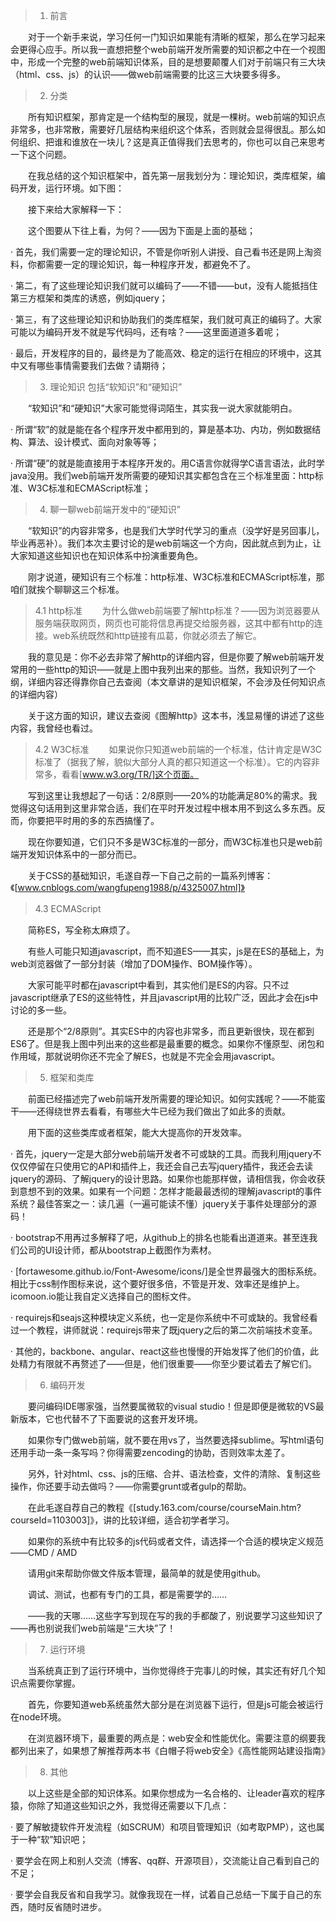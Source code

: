 >1. 前言

　　对于一个新手来说，学习任何一门知识如果能有清晰的框架，那么在学习起来会更得心应手。所以我一直想把整个web前端开发所需要的知识都之中在一个视图中，形成一个完整的web前端知识体系，目的是想要颠覆人们对于前端只有三大块（html、css、js）的认识——做web前端需要的比这三大块要多得多。

>2. 分类

　　所有知识框架，那肯定是一个结构型的展现，就是一棵树。web前端的知识点非常多，也非常散，需要好几层结构来组织这个体系，否则就会显得很乱。那么如何组织、把谁和谁放在一块儿？这是真正值得我们去思考的，你也可以自己来思考一下这个问题。

　　在我总结的这个知识框架中，首先第一层我划分为：理论知识，类库框架，编码开发，运行环境。如下图：

　　接下来给大家解释一下：

　　这个图要从下往上看，为何？——因为下面是上面的基础；

· 首先，我们需要一定的理论知识，不管是你听别人讲授、自己看书还是网上淘资料，你都需要一定的理论知识，每一种程序开发，都避免不了。

· 第二，有了这些理论知识我们就可以编码了——不错——but，没有人能抵挡住第三方框架和类库的诱惑，例如jquery；

· 第三，有了这些理论知识和协助我们的类库框架，我们就可真正的编码了。大家可能以为编码开发不就是写代码吗，还有啥？——这里面道道多着呢；

· 最后，开发程序的目的，最终是为了能高效、稳定的运行在相应的环境中，这其中又有哪些事情需要我们去做？请期待；

>3. 理论知识 包括“软知识”和“硬知识”

　　“软知识”和“硬知识”大家可能觉得词陌生，其实我一说大家就能明白。

· 所谓“软”的就是能在各个程序开发中都用到的，算是基本功、内功，例如数据结构、算法、设计模式、面向对象等等；

· 所谓“硬”的就是能直接用于本程序开发的。用C语言你就得学C语言语法，此时学java没用。我们web前端开发所需要的硬知识其实都包含在三个标准里面：http标准、W3C标准和ECMAScript标准；

>4. 聊一聊web前端开发中的“硬知识”

　　“软知识”的内容非常多，也是我们大学时代学习的重点（没学好是另回事儿，毕业再恶补）。我们本次主要讨论的是web前端这一个方向，因此就点到为止，让大家知道这些知识也在知识体系中扮演重要角色。

　　刚才说道，硬知识有三个标准：http标准、W3C标准和ECMAScript标准，那咱们就挨个聊聊这三个标准。

>4.1 http标准
　　为什么做web前端要了解http标准？——因为浏览器要从服务端获取网页，网页也可能将信息再提交给服务器，这其中都有http的连接。web系统既然和http链接有瓜葛，你就必须去了解它。

　　我的意见是：你不必去非常了解http的详细内容，但是你要了解web前端开发常用的一些http的知识——就是上图中我列出来的那些。当然，我知识列了一个纲，详细内容还得靠你自己去查阅（本文章讲的是知识框架，不会涉及任何知识点的详细内容）

　　关于这方面的知识，建议去查阅《图解http》这本书，浅显易懂的讲述了这些内容，我曾经也看过。

>4.2 W3C标准
　　如果说你只知道web前端的一个标准，估计肯定是W3C标准了（据我了解，貌似大部分人真的都只知道这一个标准）。它的内容非常多，看看[www.w3.org/TR/]这个页面。

　　写到这里让我想起了一句话：2/8原则——20%的功能满足80%的需求。我觉得这句话用到这里非常合适，我们在平时开发过程中根本用不到这么多东西。反而，你要把平时用的多的东西搞懂了。

　　现在你要知道，它们只不多是W3C标准的一部分，而W3C标准也只是web前端开发知识体系中的一部分而已。

　　关于CSS的基础知识，毛遂自荐一下自己之前的一篇系列博客：《[www.cnblogs.com/wangfupeng1988/p/4325007.html]》

>4.3 ECMAScript　　

　　简称ES，写全称太麻烦了。

　　有些人可能只知道javascript，而不知道ES——其实，js是在ES的基础上，为web浏览器做了一部分封装（增加了DOM操作、BOM操作等）。

　　大家可能平时都在javascript中看到，其实他们是ES的内容。只不过javascript继承了ES的这些特性，并且javascript用的比较广泛，因此才会在js中讨论的多一些。

　　还是那个“2/8原则”。其实ES中的内容也非常多，而且更新很快，现在都到ES6了。但是我上图中列出来的这些都是最重要的概念。如果你不懂原型、闭包和作用域，那就说明你还不完全了解ES，也就是不完全会用javascript。

>5. 框架和类库

　　前面已经描述完了web前端开发所需要的理论知识。如何实践呢？——不能蛮干——还得绕世界去看看，有哪些大牛已经为我们做出了如此多的贡献。

　　用下面的这些类库或者框架，能大大提高你的开发效率。

· 首先，jquery一定是大部分web前端开发者不可或缺的工具。而我利用jquery不仅仅停留在只使用它的API和插件上，我还会自己去写jquery插件，我还会去读jquery的源码、了解jquery的设计思路。如果你也能那样做，请相信我，你会收获到意想不到的效果。如果有一个问题：怎样才能最最透彻的理解javascript的事件系统？最佳答案之一：读几遍（一遍可能读不懂）jquery关于事件处理部分的源码！

· bootstrap不用再过多解释了吧，从github上的排名也能看出道道来。甚至连我们公司的UI设计师，都从bootstrap上截图作为素材。

· [fortawesome.github.io/Font-Awesome/icons/]是全世界最强大的图标系统。相比于css制作图标来说，这个要好很多倍，不管是开发、效率还是维护上。icomoon.io能让我自定义选择自己的图标文件。

· requirejs和seajs这种模块定义系统，也一定是你系统中不可或缺的。我曾经看过一个教程，讲师就说：requirejs带来了既jquery之后的第二次前端技术变革。

· 其他的，backbone、angular、react这些也慢慢的开始发挥了他们的价值，此处精力有限就不再赘述了——但是，他们很重要——你至少要试着去了解它们。

>6. 编码开发

　　要问编码IDE哪家强，当然要属微软的visual studio！但是即便是微软的VS最新版本，它也代替不了下面要说的这套开发环境。

　　如果你专门做web前端，就不要在用vs了，当然要选择sublime。写html语句还用手动一条一条写吗？你得需要zencoding的协助，否则效率太差了。

　　另外，针对html、css、js的压缩、合并、语法检查，文件的清除、复制这些操作，你还要手动去做吗？——你需要grunt或者gulp的帮助。

　　在此毛遂自荐自己的教程《[study.163.com/course/courseMain.htm?courseId=1103003]》，讲的比较详细，适合初学者学习。

　　如果你的系统中有比较多的js代码或者文件，请选择一个合适的模块定义规范——CMD / AMD

　　请用git来帮助你做文件版本管理，最简单的就是使用github。

　　调试、测试，也都有专门的工具，都是需要学的……

　　——我的天哪……这些字写到现在写的我的手都酸了，别说要学习这些知识了——再也别说我们web前端是“三大块”了！

>7. 运行环境

　　当系统真正到了运行环境中，当你觉得终于完事儿的时候，其实还有好几个知识点需要你掌握。

　　首先，你要知道web系统虽然大部分是在浏览器下运行，但是js可能会被运行在node环境。

　　在浏览器环境下，最重要的两点是：web安全和性能优化。需要注意的纲要我都列出来了，如果想了解推荐两本书《白帽子将web安全》《高性能网站建设指南》

>8. 其他

　　以上这些是全部的知识体系。如果你想成为一名合格的、让leader喜欢的程序猿，你除了知道这些知识之外，我觉得还需要以下几点：

· 要了解敏捷软件开发流程（如SCRUM）和项目管理知识（如考取PMP），这也属于一种“软”知识吧；

· 要学会在网上和别人交流（博客、qq群、开源项目），交流能让自己看到自己的不足；

· 要学会自我反省和自我学习。就像我现在一样，试着自己总结一下属于自己的东西，随时反省随时进步。
